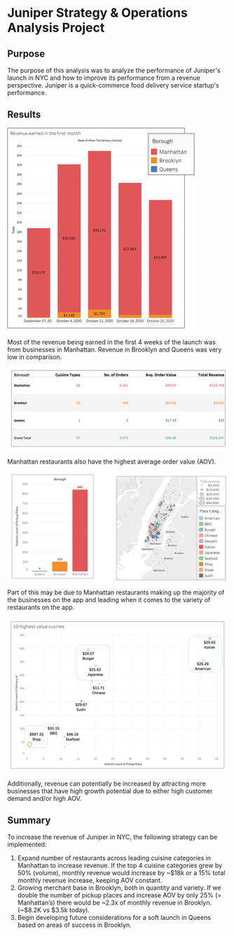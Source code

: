 # Juniper Strategy & Operations Analysis Project 

## Purpose
The purpose of this analysis was to analyze the performance of Juniper's launch in NYC and how to improve its performance from a revenue perspective. Juniper is a quick-commerce food delivery service startup's performance.

## Results
<img src="https://github.com/teresa-le/Juniper_Strategy_Operations_Analysis/blob/main/Resources/Revenue%20Earned.png">

Most of the revenue being earned in the first 4 weeks of the launch was from businesses in Manhattan. Revenue in Brooklyn and Queens was very low in comparison. 

<img src="https://github.com/teresa-le/Juniper_Strategy_Operations_Analysis/blob/main/Resources/AOV.png"> 

Manhattan restaurants also have the highest average order value (AOV). 

<img src="https://github.com/teresa-le/Juniper_Strategy_Operations_Analysis/blob/main/Resources/Restaurant%20Density%20Variety.png"> 

Part of this may be due to Manhattan restaurants making up the majority of the businesses on the app and leading when it comes to the variety of restaurants on the app. 

<img src="https://github.com/teresa-le/Juniper_Strategy_Operations_Analysis/blob/main/Resources/Highest%20Value%20Cuisines.png"> 

Additionally, revenue can potentially be increased by attracting more businesses that have high growth potential due to either high customer demand and/or high AOV. 

## Summary 

To increase the revenue of Juniper in NYC, the following strategy can be implemented: 
<ol> 
  <li> Expand number of restaurants across leading cuisine categories in Manhattan to increase revenue. If the top 4 cuisine categories grew by 50% (volume),   monthly revenue would increase by ~$18k or a 15% total monthly revenue increase, keeping AOV constant. </li>
  <li> Growing merchant base in Brooklyn, both in quantity and variety. If we double the number of pickup places and increase AOV by only 25% (= Manhattan’s) there would be  ~2.3x of monthly revenue in Brooklyn. (~$8.2K vs $3.5k today). </li>
  <li> Begin developing future considerations for a soft launch in Queens based on areas of success in Brooklyn. </li>
</ol>


